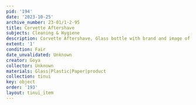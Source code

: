 ```yaml
---
pid: '194'
date: '2023-10-25'
archive_number: 23-01/1-2-95
title: Corvette Aftershave
subjects: Cleaning & Hygiene
description: Corvette Aftershave, Glass bottle with brand and image of sailing ship.
extent: '1'
condition: Fair
date_unvalidated: Unknown
creator: Goya
collector: Unknown
materials: Glass|Plastic|Paper|product
collection: tinui
key: object
order: '193'
layout: tinui_item
---
```

